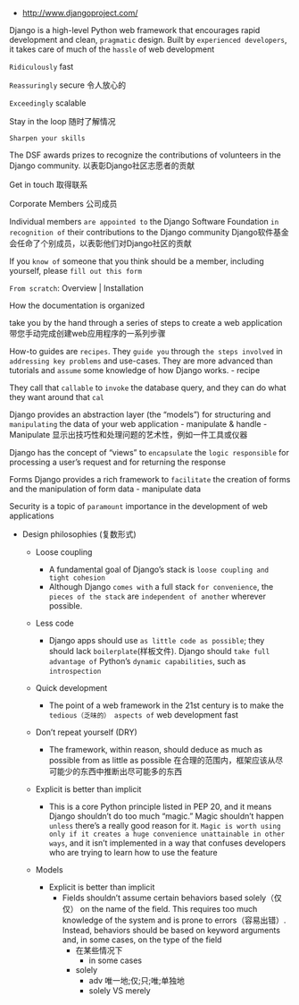 - http://www.djangoproject.com/

Django is a high-level Python web framework that encourages rapid development and clean, `pragmatic` design.
Built by `experienced developers`, it takes care of much of the `hassle` of web development

`Ridiculously` fast

`Reassuringly` secure
令人放心的

`Exceedingly` scalable

Stay in the loop
随时了解情况

`Sharpen your skills`

The DSF awards prizes to recognize the contributions of volunteers in the Django community.
以表彰Django社区志愿者的贡献

Get in touch
取得联系

Corporate Members
公司成员

Individual members `are appointed to` the Django Software Foundation `in recognition of` their contributions to the Django community
Django软件基金会任命了个别成员，以表彰他们对Django社区的贡献

If you `know of` someone that you think should be a member, including yourself, please `fill out this form`

`From scratch`: Overview | Installation

How the documentation is organized

take you by the hand through a series of steps to create a web application
带您手动完成创建web应用程序的一系列步骤

How-to guides are `recipes`. They `guide you` through `the steps involved` in `addressing key problems` and use-cases. They are more advanced than tutorials and `assume` some knowledge of how Django works.
	- recipe

They call that `callable` to `invoke` the database query, and they can do what they want around that `cal`

Django provides an abstraction layer (the “models”) for structuring and `manipulating` the data of your web application
	- manipulate & handle
		- Manipulate 显示出技巧性和处理问题的艺术性，例如一件工具或仪器

Django has the concept of “views” to `encapsulate` the `logic responsible` for processing a user’s request and for returning the response

Forms
Django provides a rich framework to `facilitate` the creation of forms and the manipulation of form data
	- manipulate data

Security is a topic of `paramount` importance in the development of web applications

- Design philosophies (复数形式)
	- Loose coupling
		- A fundamental goal of Django’s stack is `loose coupling and tight cohesion`
		- Although Django `comes with` a full stack `for convenience`, the `pieces of the stack` are `independent of another` wherever possible.
	- Less code
		- Django apps should use `as little code as possible`; they should lack `boilerplate`(样板文件). Django should `take full advantage of` Python’s `dynamic capabilities`, such as `introspection`
	- Quick development
		- The point of a web framework in the 21st century is to make the `tedious（乏味的） aspects of` web development fast

	- Don’t repeat yourself (DRY)
		- The framework, within reason, should deduce as much as possible from as little as possible
		在合理的范围内，框架应该从尽可能少的东西中推断出尽可能多的东西

	- Explicit is better than implicit
		- This is a core Python principle listed in PEP 20, and it means Django shouldn’t do too much “magic.” Magic shouldn’t happen `unless` there’s a really good reason for it. `Magic is worth using only if it creates a huge convenience unattainable in other ways`, and it isn’t implemented in a way that confuses developers who are trying to learn how to use the feature
	- Models
		- Explicit is better than implicit
			- Fields shouldn’t assume certain behaviors based solely（仅仅） on the name of the field. This requires too much knowledge of the system and is prone to errors（容易出错）. Instead, behaviors should be based on keyword arguments and, in some cases, on the type of the field
				- 在某些情况下
					- in some cases
				- solely
					- adv 唯一地;仅;只;唯;单独地
					- solely VS merely
